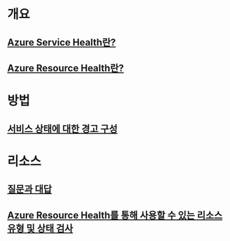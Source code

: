 # 개요
## [Azure Service Health란?](service-health-overview.md)
## [Azure Resource Health란?](resource-health-overview.md)
# 방법
## [서비스 상태에 대한 경고 구성](../monitoring-and-diagnostics/monitoring-activity-log-alerts-on-service-notifications.md?toc=%2fazure%2fservice-health%2ftoc.json)
# 리소스
## [질문과 대답](resource-health-faq.md)
## [Azure Resource Health를 통해 사용할 수 있는 리소스 유형 및 상태 검사](resource-health-checks-resource-types.md)


